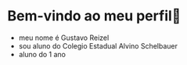 # Bem-vindo ao meu perfil🔱
-  meu nome é Gustavo Reizel
-  sou aluno do Colegio Estadual Alvino Schelbauer  
-  aluno do 1 ano
